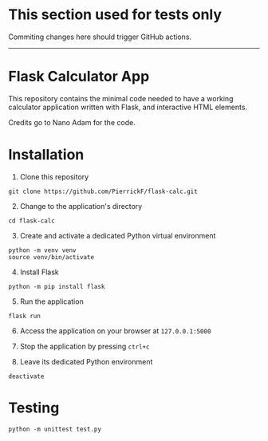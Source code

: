 # This section used for tests only

Commiting changes here should trigger GitHub actions.

---

# Flask Calculator App

This repository contains the minimal code needed to have a working calculator
application written with Flask, and interactive HTML elements.

Credits go to Nano Adam for the code.

# Installation

1. Clone this repository
```
git clone https://github.com/PierrickF/flask-calc.git
```

2. Change to the application's directory
```
cd flask-calc
```

3. Create and activate a dedicated Python virtual environment
```
python -m venv venv
source venv/bin/activate
```

4. Install Flask
```
python -m pip install flask
```

5. Run the application
```
flask run
```

6. Access the application on your browser at `127.0.0.1:5000`

7. Stop the application by pressing `ctrl+c`

8. Leave its dedicated Python environment
```
deactivate
```

# Testing

```
python -m unittest test.py
```

